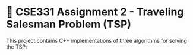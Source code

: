 # 📌 CSE331 Assignment 2 - Traveling Salesman Problem (TSP)

This project contains C++ implementations of three algorithms for solving the TSP:
